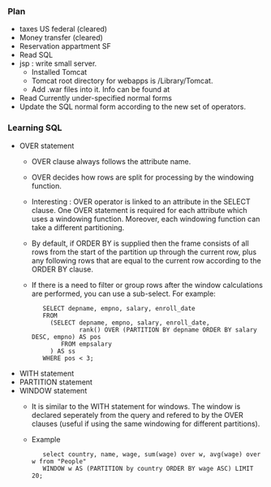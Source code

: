 ### Plan 
 - taxes US federal (cleared)
 - Money transfer (cleared)
 - Reservation appartment SF
 - Read SQL
 - jsp : write small server. 
   - Installed Tomcat
   - Tomcat root directory for webapps is /Library/Tomcat.
   - Add .war files into it. Info can be found at 
 - Read Currently under-specified normal forms
 - Update the SQL normal form according to the new set of operators.

### Learning SQL
 - OVER statement
   - OVER clause always follows the attribute name.
   - OVER decides how rows are split for processing by the windowing function.
   - Interesting : OVER operator is linked to an attribute in the SELECT clause. One OVER statement is required for each attribute which uses a windowing function. Moreover, each windowing function can take a different partitioning.
   - By default, if ORDER BY is supplied then the frame consists of all rows from the start of the partition up through the current row, plus any following rows that are equal to the current row according to the ORDER BY clause.
   - If there is a need to filter or group rows after the window calculations are performed, you can use a sub-select. For example:
 
			SELECT depname, empno, salary, enroll_date
			FROM
			  (SELECT depname, empno, salary, enroll_date,
			          rank() OVER (PARTITION BY depname ORDER BY salary DESC, empno) AS pos
			     FROM empsalary
			  ) AS ss
			WHERE pos < 3;

 - WITH statement
 - PARTITION statement
 - WINDOW statement
   - It is similar to the WITH statement for windows. The window is declared seperately from the query and refered to by the OVER clauses (useful if using the same windowing for different partitions).
   - Example 
   
			select country, name, wage, sum(wage) over w, avg(wage) over w from "People"
			WINDOW w AS (PARTITION by country ORDER BY wage ASC) LIMIT 20;
 